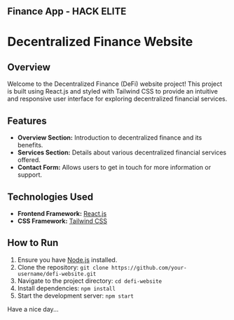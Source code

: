 ## Finance App - HACK ELITE

# Decentralized Finance Website

## Overview

Welcome to the Decentralized Finance (DeFi) website project! This project is built using React.js and styled with Tailwind CSS to provide an intuitive and responsive user interface for exploring decentralized financial services.


## Features

- **Overview Section:** Introduction to decentralized finance and its benefits.
- **Services Section:** Details about various decentralized financial services offered.
- **Contact Form:** Allows users to get in touch for more information or support.

## Technologies Used

- **Frontend Framework:** [React.js](https://reactjs.org/)
- **CSS Framework:** [Tailwind CSS](https://tailwindcss.com/)

## How to Run

1. Ensure you have [Node.js](https://nodejs.org/) installed.
2. Clone the repository: `git clone https://github.com/your-username/defi-website.git`
3. Navigate to the project directory: `cd defi-website`
4. Install dependencies: `npm install`
5. Start the development server: `npm start`

Have a nice day...
